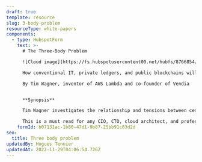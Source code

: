 ```yaml
---
draft: true
template: resource
slug: 3-body-problem
resourceType: white-papers
components:
  - type: HubspotForm
    text: >-
      # The Three-Body Problem 

      ![Cloud image](https://fs.hubspotusercontent00.net/hubfs/8766854/Cloud%20image.png)

      How conventional IT, private ledgers, and public blockchains will work together to usher in the Web 3.0 era.

      By Tim Wagner, inventor of AWS Lambda and co-founder of Vendia


      **Synopsis**

      Tim Wagner investigates the relationship and tensions between centralized IT, private ledgers and public blockchains for application development. Instead of a 'winner' Wagner proposes that all three will need to work together for optimal business solutions and technical outcomes.

      This is a must read for any CIO, CTO, cloud architect, and professional developers responsible for delivering reliable, data-based solutions.
    formId: b07131ac-1b80-47d1-9b87-25bb91c83d2d
seo:
  title: Three body problem
updatedBy: Hugues Tennier
updatedAt: 2022-11-29T04:06:54.726Z
---
```

